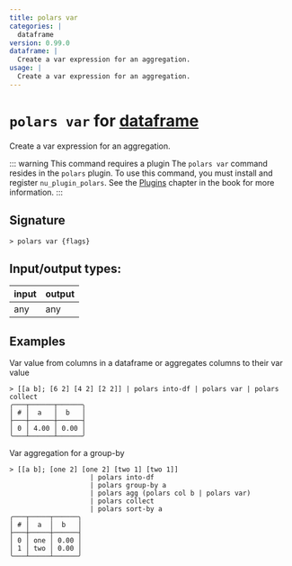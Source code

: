 ```yaml
---
title: polars var
categories: |
  dataframe
version: 0.99.0
dataframe: |
  Create a var expression for an aggregation.
usage: |
  Create a var expression for an aggregation.
---
```

<!-- This file is automatically generated. Please edit the command in https://github.com/nushell/nushell instead. -->

# `polars var` for [dataframe](/commands/categories/dataframe.md)

<div class='command-title'>Create a var expression for an aggregation.</div>

::: warning This command requires a plugin
The `polars var` command resides in the `polars` plugin.
To use this command, you must install and register `nu_plugin_polars`.
See the [Plugins](/book/plugins.html) chapter in the book for more information.
:::

## Signature

```> polars var {flags} ```


## Input/output types:

| input | output |
| ----- | ------ |
| any   | any    |

## Examples

Var value from columns in a dataframe or aggregates columns to their var value
```nu
> [[a b]; [6 2] [4 2] [2 2]] | polars into-df | polars var | polars collect
╭───┬──────┬──────╮
│ # │  a   │  b   │
├───┼──────┼──────┤
│ 0 │ 4.00 │ 0.00 │
╰───┴──────┴──────╯

```

Var aggregation for a group-by
```nu
> [[a b]; [one 2] [one 2] [two 1] [two 1]]
                    | polars into-df
                    | polars group-by a
                    | polars agg (polars col b | polars var)
                    | polars collect
                    | polars sort-by a
╭───┬─────┬──────╮
│ # │  a  │  b   │
├───┼─────┼──────┤
│ 0 │ one │ 0.00 │
│ 1 │ two │ 0.00 │
╰───┴─────┴──────╯

```

